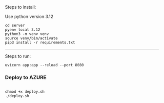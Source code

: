 Steps to install:

Use python version 3.12

```
cd server
pyenv local 3.12
python3 -m venv venv
source venv/bin/activate
pip3 install -r requirements.txt
```

---
Steps to run:

```
uvicorn app:app --reload --port 8080
```
### Deploy to AZURE
```

chmod +x deploy.sh 
./deploy.sh

````